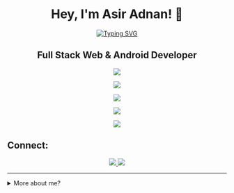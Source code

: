 <div align="center">

# Hey, I'm Asir Adnan!  👋

</div>

<div align="center" style="margin-bottom: 20px;">
<a href="https://git.io/typing-svg">
    <img src="https://readme-typing-svg.demolab.com?font=JetBrains+Mono&size=28&duration=2000&pause=1000&center=true&vCenter=true&width=700&lines=Full+Stack+Web+%7C+Android+Developer;FastAPI+%7C+Kotlin+%7C+Django+%7C+Next.js+%7C+MERN;Building%2C+Breaking%2C+Learning...;Fueled+by+tea+and+enthusiasm!&color=009688" alt="Typing SVG" />
</a>

  <br/>
</div>
<div align="center">

  ## Full Stack Web & Android Developer

</div>
<!-- 
## 🔥 About Me
- 🎓 **Computer Science Student at BRAC University**
- 📱 **Android Developer** proficient in **Kotlin**, building scalable and efficient mobile applications.
- 🌐 **Full-Stack Web Developer** with expertise in **FastAPI, Django, Next.js, and the MERN stack**.
- ⚔️ **Competitive Programmer**, participated in **ICPC Regional** and **NCPC Regional**, solving **1300+ problems** across platforms. -->

<p align="center">
    <img src="https://skillicons.dev/icons?i=aws"/>
</p>
<p align="center">
    <img src="https://skillicons.dev/icons?i=nginx,linux"/>
</p>
<p align="center">
    <img src="https://skillicons.dev/icons?i=fastapi,django,nextjs,express,nodejs"/>
</p>
<p align="center">
    <img src="https://skillicons.dev/icons?i=python,c,cpp,java,kotlin,js,solidity"/>
</p>

<p align="center">
    <img src="https://skillicons.dev/icons?i=html,css,bootstrap,tailwind,react,sqlite,mysql,postgres,mongodb"/>
</p>

## Connect:
<p align="center">
    <a href="https://linkedin.com/in/asiradnan">
    <img src="https://skillicons.dev/icons?i=linkedin"/>
    </a>
    <a href="mailto:asiradnan23@gmail.com">
    <img src="https://skillicons.dev/icons?i=gmail"/>
    </a>
</p>
  

---
<details>
   <summary>More about me?</summary>
   
## I am a -
### 💻 Passionate Coder

Whether it's algorithms, data structures, or diving into the world of software development, every line of code is an opportunity to learn and grow.

### ⚔️ Competitive Programming Enthusiast

Competitive programming is my playground. I believe in the power of challenges to sharpen my skills. Regularly participating and pushing my limits in competitive programming is not just a hobby but my top priority.
####  Current Ratings: 
- [1301 - Codeforces ](https://codeforces.com/profile/asiradnan)
- [1599 - CodeChef ](https://www.codechef.com/users/asiradnan)

And solved more than **1300** problems on different judges including [800+ problems on Codeforces ](https://codeforces.com/profile/asiradnan), [70+ on CSES](https://cses.fi/user/171849), [180+ on CodeChef ](https://www.codechef.com/users/asiradnan) and [370+ problems on Beecrowd](https://www.beecrowd.com.br/judge/en/profile/655116).

### 🛠️  Software & Android Developer
I am passionate about building high-performance Android apps with Kotlin, focusing on sleek UI/UX and optimized architecture. Skilled in fullstack development using Python, JavaScript, Django, FastAPI, Next.js, and MERN, crafting scalable applications with seamless front-end and back-end integration.

## Skills
#### Programming
- Python
- C++
- Kotlin
- JavaScript
#### Web Technologies

- HTML
- CSS, Bootstrap, Tailwind CSS, Shadcn  UI
- Javascript, React.js
- **Django, FastAPI, Next.js, MERN**
- SQLite, MySQL, PostgreSQL, MongoDB
- JSON, RestAPI 

#### Android Development

- Kotlin
- Material UI

#### System
- Git, GitHub
- Linux
  
#### What I'm currently learning 📚
- Currently focusing on mastering Androidoid Development with Kotlin.


## How to reach me?
- [Linkedin](https://www.linkedin.com/in/asiradnan/)
- [Email](mailto:asiradnan23@gmail.com)
- [Facebook](https://www.facebook.com/asiradnan23/)
   
You can ask me anything about app or web development and artificial intelligence! I am looking forward to absorb knowledge, gain experience, collaborate and build amazing products for the world.
</details>

